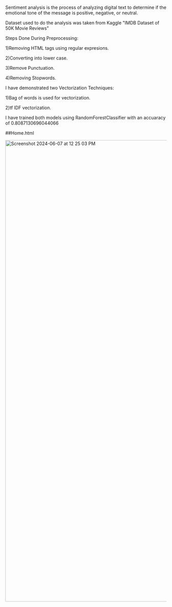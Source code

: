Sentiment analysis is the process of analyzing digital text to determine if the emotional tone of the message is positive, negative, or neutral.

Dataset used to do the analysis was taken from Kaggle "IMDB Dataset of 50K Movie Reviews"

Steps Done During Preprocessing:

1)Removing HTML tags using regular expresions.

2)Converting into lower case.

3)Remove Punctuation.

4)Removing Stopwords.


I have demonstrated two Vectorization Techniques:

1)Bag of words is used for vectorization.

2)tf IDF  vectorization.


I have trained both models using RandomForestClassifier with an accuaracy of 0.8087130696044066

##Home.html

<img width="1440" alt="Screenshot 2024-06-07 at 12 25 03 PM" src="https://github.com/S1000-bit/Sentimental_Analysis_IMDBdataset/assets/98201700/04676539-3d3d-4c38-9c5e-926a5012b9d9">
